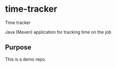 # time-tracker

Time tracker

Java (Maven) application for tracking time on the job

## Purpose

This is a demo repo.
